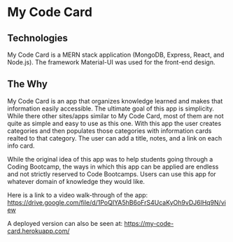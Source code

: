 # My Code Card

## Technologies

My Code Card is a MERN stack application (MongoDB, Express, React, and Node.js). The framework Material-UI was used for the front-end design.

## The Why

My Code Card is an app that organizes knowledge learned and makes that information easily accessible. The ultimate goal of this app is simplicity. While there other sites/apps similar to My Code Card, most of them are not quite as simple and easy to use as this one. With this app the user creates categories and then populates those categories with information cards realted to that category. The user can add a title, notes, and a link on each info card. 

While the original idea of this app was to help students going through a Coding Bootcamp, the ways in which this app can be applied are endless and not strictly reserved to Code Bootcamps. Users can use this app for whatever domain of knowledge they would like.

Here is a link to a video walk-through of the app: https://drive.google.com/file/d/1PoQIYA5hB6oFrS4UcaKyOh9vDJ6lHq9N/view 

A deployed version can also be seen at: https://my-code-card.herokuapp.com/